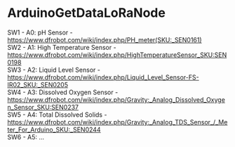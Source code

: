 # ArduinoGetDataLoRaNode

SW1 - A0: pH Sensor - https://www.dfrobot.com/wiki/index.php/PH_meter(SKU:_SEN0161) <br>
SW2 - A1: High Temperature Sensor - https://www.dfrobot.com/wiki/index.php/HighTemperatureSensor_SKU:SEN0198 <br>
SW3 - A2: Liquid Level Sensor - https://www.dfrobot.com/wiki/index.php/Liquid_Level_Sensor-FS-IR02_SKU:_SEN0205 <br>
SW4 - A3: Dissolved Oxygen Sensor - https://www.dfrobot.com/wiki/index.php/Gravity:_Analog_Dissolved_Oxygen_Sensor_SKU:SEN0237 <br>
SW5 - A4: Total Dissolved Solids - https://www.dfrobot.com/wiki/index.php/Gravity:_Analog_TDS_Sensor_/_Meter_For_Arduino_SKU:_SEN0244 <br>
SW6 - A5: ...
